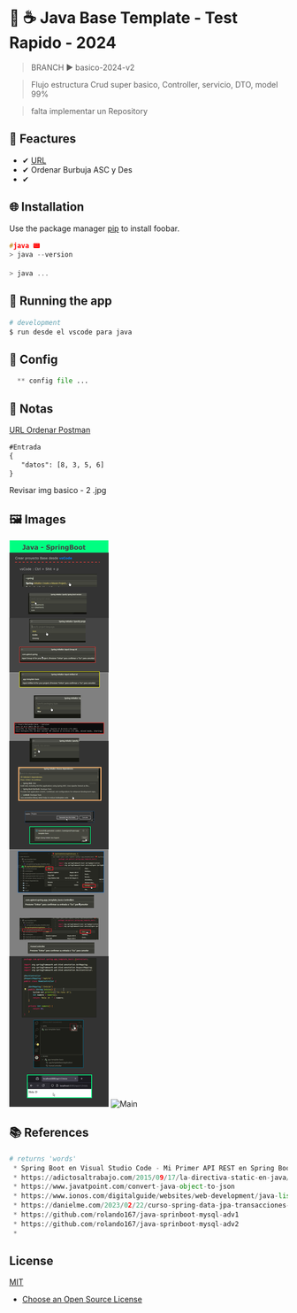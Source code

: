 

# 💎 ☕ Java Base Template - Test Rapido - 2024

> BRANCH ▶️ basico-2024-v2

> Flujo estructura Crud super basico, Controller, servicio, DTO, model 99%

> falta implementar un Repository

## 📌 Feactures

 * ✔ [URL](http://localhost:8080/api/v1/inicio)
 * ✔ Ordenar Burbuja ASC y Des
 * ✔ 

## 🌐 Installation

Use the package manager [pip](https://pip.pypa.io/en/stable/) to install foobar.

```c
#java 📟
> java --version

> java ...
```

## 🔰 Running the app

```bash
# development
$ run desde el vscode para java

```

## 📐 Config
```python
  ** config file ...
```

## 📝 Notas

[URL Ordenar Postman](http://localhost:8080/api/v1/ordenar)
```
#Entrada
{
   "datos": [8, 3, 5, 6]
}
```

Revisar img basico - 2 .jpg

## 🖼 Images
  <img src=main.jpg alt="Main"/>
  <img src=main2.jpg alt="Main"/>

## 📚 References

```python
# returns 'words'
 * Spring Boot en Visual Studio Code - Mi Primer API REST en Spring Boot en menos de 5 minutos - YT
 * https://adictosaltrabajo.com/2015/09/17/la-directiva-static-en-java/
 * https://www.javatpoint.com/convert-java-object-to-json
 * https://www.ionos.com/digitalguide/websites/web-development/java-list/
 * https://danielme.com/2023/02/22/curso-spring-data-jpa-transacciones-propagacion-excepciones/
 * https://github.com/rolando167/java-sprinboot-mysql-adv1
 * https://github.com/rolando167/java-sprinboot-mysql-adv2
 * 

```

## License

[MIT](https://choosealicense.com/licenses/mit/)

* [Choose an Open Source License](https://choosealicense.com)